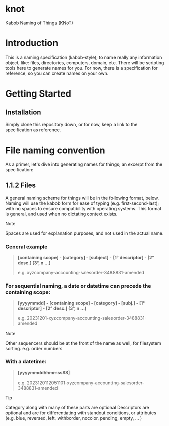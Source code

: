 # knot
Kabob Naming of Things (KNoT)

# Introduction 

This is a naming specification (kabob-style); to name really any information object, like: files, directories, computers, domain, etc. 
There will be scripting tools here to generate names for you. For now, there is a specification for reference, so you can create names on your own.

# Getting Started

## Installation

Simply clone this repository down, or for now, keep a link to the specification as reference.

# File naming convention

As a primer, let's dive into generating names for things; an excerpt from the specification:

## 1.1.2 Files
A general naming scheme for things will be in the following format, below. Naming will use the kabob form for ease of typing (e.g. first-second-last); with no spaces to ensure compatibility with operating systems. This format is general, and used when no dictating context exists.

> [!NOTE]
> Spaces are used for explanation purposes, and not used in the actual name.

### General example

> **[containing scope] - [category] - [subject] - [1° descriptor] - [2° desc.] (3°, n ...)**
> 
> e.g.  xyzcompany-accounting-salesorder-3488831-amended
> 

### For sequential naming, a date or datetime can precede the containing scope:

> **[yyyymmdd] - [containing scope] - [category] - [subj.] - [1° descriptor] - [2° desc.] (3°, n ...)**
>
> e.g.  20231201-xyzcompany-accounting-salesorder-3488831-amended
> 

> [!NOTE]
> Other sequencers should be at the front of the name as well, for filesystem sorting. e.g. order numbers

### With a datetime:

> **[yyyymmddhhmmssSS]**
>
> e.g.  2023120112051101-xyzcompany-accounting-salesorder-3488831-amended


> [!TIP]
> Category along with many of these parts are optional
> Descriptors are optional and are for differentiating with standout conditions, or attributes (e.g. blue, reversed, left, withborder, nocolor, pending, empty, … )
